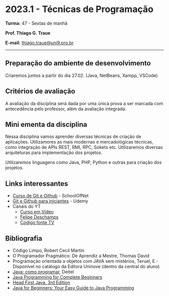 # 2023.1 - Técnicas de Programação

**Turma:** 47 - Sextas de manhã

**Prof. Thiago G. Traue**

**E-mail:** thiago.traue@uni9.pro.br

---

## Preparação do ambiente de desenvolvimento

Criaremos juntos a partir do dia 27.02. (Java, NetBeans, Xampp, VSCode)

## Critérios de avaliação

A avaliação da disciplina será dada por uma única prova a ser marcada com antecedência pelo professor, além da avaliação integrada.

## Mini ementa da disciplina

Nessa disciplina vamos aprender diversas técnicas de criação de aplicações. Utilizamores as mais modernas e mercadológicas técnicas, como integração de APIs REST, RMI, RPC, Sokets etc. Utilizaremos diversas arquiteturas para implementação dos projetos.

Utilizaremos linguagens como Java, PHP, Python e outras para criação dos projetos.

## Links interessantes

- [Curso de Git e Github](https://www.schoolofnet.com/curso/git/controle-de-versao/git-e-github/) - SchoolOfNet
- [Git e Github para iniciantes](https://www.udemy.com/course/git-e-github-para-iniciantes/) - Udemy
- Canais do YT
  - [Curso em Vídeo](https://www.youtube.com/@CursoemVideo)
  - [Felipe Deschamps](https://www.youtube.com/@FilipeDeschamps)
  - [Código fonte TV](https://www.youtube.com/@codigofontetv)

## Bibliografia

- Código Limpo, Robert Cecil Martin
- O Programador Pragmático: De Aprendiz a Mestre, Thomas David
- Programação orientada a objetos com JAVA sem mistérios, Teruel, E - Disponível no catálogo da Editora Uninove (dentro da central do aluno)
- [Java: como programar](https://plataforma.bvirtual.com.br/Acervo/Publicacao/39590), Deitel
- [Java Programming for Complete Beginners](https://learning.oreilly.com/videos/java-programming-for/9781838556976/)
- [Head First Java, 3rd Edition](https://learning.oreilly.com/library/view/head-first-java/9781492091646/)
- [Java for Beginners: Your Easy Guide to Java Programming](https://learning.oreilly.com/videos/java-for-beginners/9781803249629/)



